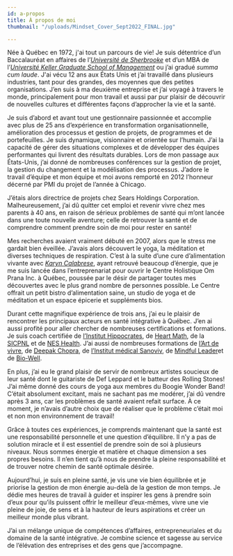 ```yaml
---
id: a-propos
title: À propos de moi
thumbnail: "/uploads/Mindset_Cover_Sept2022_FINAL.jpg"

---
```

Née à Québec en 1972, j'ai tout un parcours de vie! Je suis détentrice d’un Baccalauréat en affaires de l’[_Université de Sherbrooke_](https://www.usherbrooke.ca/) et d’un MBA de l’[_Université Keller Graduate School of Management_](https://www.keller.edu/) ou j’ai gradué _summa cum laude_. J'ai vécu 12 ans aux États Unis et j’ai travaillé dans plusieurs industries, tant pour des grandes, des moyennes que des petites organisations. J’en suis à ma deuxième entreprise et j’ai voyagé à travers le monde, principalement pour mon travail et aussi par pur plaisir de découvrir de nouvelles cultures et différentes façons d’approcher la vie et la santé.

Je suis d’abord et avant tout une gestionnaire passionnée et accomplie avec plus de 25 ans d’expérience en transformation organisationnelle, amélioration des processus et gestion de projets, de programmes et de portefeuilles. Je suis dynamique, visionnaire et orientée sur l’humain. J’ai la capacité de gérer des situations complexes et de développer des équipes performantes qui livrent des résultats durables. Lors de mon passage aux États-Unis, j’ai donné de nombreuses conférences sur la gestion de projet, la gestion du changement et la modélisation des processus. J’adore le travail d’équipe et mon équipe et moi avons remporté en 2012 l’honneur décerné par PMI du projet de l’année à Chicago.

J’étais alors directrice de projets chez Sears Holdings Corporation. Malheureusement, j’ai dû quitter cet emploi et revenir vivre chez mes parents à 40 ans, en raison de sérieux problèmes de santé qui m’ont lancée dans une toute nouvelle aventure; celle de retrouver la santé et de comprendre comment prendre soin de moi pour rester en santé!

Mes recherches avaient vraiment débuté en 2007, alors que le stress me gardait bien éveillée. J’avais alors découvert le yoga, la méditation et diverses techniques de respiration. C’est à la suite d’une cure d’alimentation vivante avec [_Karyn Calabrese_](https://karynraw.com/), ayant retrouvé beaucoup d’énergie, que je me suis lancée dans l’entreprenariat pour ouvrir le Centre Holistique Om Prana Inc. à Québec, poussée par le désir de partager toutes mes découvertes avec le plus grand nombre de personnes possible. Le Centre offrait un petit bistro d’alimentation saine, un studio de yoga et de méditation et un espace épicerie et suppléments bios.

Durant cette magnifique expérience de trois ans, j’ai eu le plaisir de rencontrer les principaux acteurs en santé intégrative à Québec. J’en ai aussi profité pour aller chercher de nombreuses certifications et formations. Je suis coach certifiée de [l’Institut Hippocrates](https://hippocratesinst.org/), de [Heart Math](https://www.heartmath.org/), de la [SICPNL](https://sicpnl.org/) et de [NES Health](https://www.neshealth.com/en/). J’ai aussi de nombreuses formations de [l’Art de vivre](https://www.artofliving.org/ca-en), de [Deepak Chopra](https://www.deepakchopra.com/), de [l’Institut médical Sanoviv](https://www.sanoviv.com/), de [Mindful Leader](https://www.mindfulleader.org/)et de [Bio-Well](https://www.bio-well.com/).

En plus, j’ai eu le grand plaisir de servir de nombreux artistes soucieux de leur santé dont le guitariste de Def Leppard et le batteur des Rolling Stones! J’ai même donné des cours de yoga aux membres du Boogie Wonder Band! C’était absolument excitant, mais ne sachant pas me modérer, j’ai dû vendre après 3 ans, car les problèmes de santé avaient refait surface. À ce moment, je n’avais d’autre choix que de réaliser que le problème c’était moi et non mon environnement de travail!

Grâce à toutes ces expériences, je comprends maintenant que la santé est une responsabilité personnelle et une question d’équilibre. Il n’y a pas de solution miracle et il est essentiel de prendre soin de soi à plusieurs niveaux. Nous sommes énergie et matière et chaque dimension a ses propres besoins. Il n’en tient qu’à nous de prendre la pleine responsabilité et de trouver notre chemin de santé optimale désirée.

Aujourd’hui, je suis en pleine santé, je vis une vie bien équilibrée et je priorise la gestion de mon énergie au-delà de la gestion de mon temps. Je dédie mes heures de travail à guider et inspirer les gens à prendre soin d’eux pour qu’ils puissent offrir le meilleur d’eux-mêmes, vivre une vie pleine de joie, de sens et à la hauteur de leurs aspirations et créer un meilleur monde plus vibrant.

J’ai un mélange unique de compétences d’affaires, entrepreneuriales et du domaine de la santé intégrative. Je combine science et sagesse au service de l’élévation des entreprises et des gens que j’accompagne.